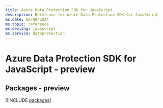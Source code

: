 ```yaml
---
title: Azure Data Protection SDK for JavaScript
description: Reference for Azure Data Protection SDK for JavaScript
ms.date: 02/08/2024
ms.topic: reference
ms.devlang: javascript
ms.service: dataprotection
---
```

# Azure Data Protection SDK for JavaScript - preview
## Packages - preview
[!INCLUDE [packages](data-protection-index.md)]